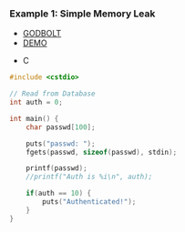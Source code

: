### Example 1: Simple Memory Leak
- [GODBOLT](https://godbolt.org/z/beGf1Mn9a)
- [DEMO](https://github.com/luk6xff/luk6xff.github.io/tree/master/content/other/safe_secure_rust_book/examples/memory_safety/format_string)
* C
```cpp
#include <cstdio>

// Read from Database
int auth = 0;

int main() {
    char passwd[100];

    puts("passwd: ");
    fgets(passwd, sizeof(passwd), stdin);

    printf(passwd);
    //printf("Auth is %i\n", auth);

    if(auth == 10) {
        puts("Authenticated!");
    }
}
```
